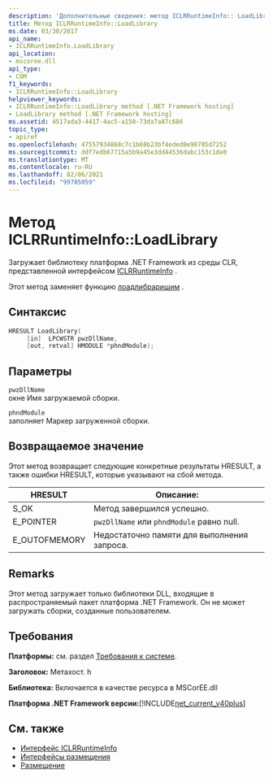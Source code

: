 ```yaml
---
description: 'Дополнительные сведения: метод ICLRRuntimeInfo:: LoadLibrary'
title: Метод ICLRRuntimeInfo::LoadLibrary
ms.date: 03/30/2017
api_name:
- ICLRRuntimeInfo.LoadLibrary
api_location:
- mscoree.dll
api_type:
- COM
f1_keywords:
- ICLRRuntimeInfo::LoadLibrary
helpviewer_keywords:
- ICLRRuntimeInfo::LoadLibrary method [.NET Framework hosting]
- LoadLibrary method [.NET Framework hosting]
ms.assetid: 4517ada3-4417-4ac5-a150-73da7a87c686
topic_type:
- apiref
ms.openlocfilehash: 47557934868c7c1b68b23bf4eded0e90705d7252
ms.sourcegitcommit: ddf7edb67715a5b9a45e3dd44536dabc153c1de0
ms.translationtype: MT
ms.contentlocale: ru-RU
ms.lasthandoff: 02/06/2021
ms.locfileid: "99785059"
---
```

# <a name="iclrruntimeinfoloadlibrary-method"></a>Метод ICLRRuntimeInfo::LoadLibrary

Загружает библиотеку платформа .NET Framework из среды CLR, представленной интерфейсом [ICLRRuntimeInfo](iclrruntimeinfo-interface.md) .  
  
 Этот метод заменяет функцию [лоадлибраришим](loadlibraryshim-function.md) .  
  
## <a name="syntax"></a>Синтаксис  
  
```cpp  
HRESULT LoadLibrary(  
     [in]  LPCWSTR pwzDllName,  
     [out, retval] HMODULE *phndModule);  
```  
  
## <a name="parameters"></a>Параметры  

 `pwzDllName`  
 окне Имя загружаемой сборки.  
  
 `phndModule`  
 заполняет Маркер загруженной сборки.  
  
## <a name="return-value"></a>Возвращаемое значение  

 Этот метод возвращает следующие конкретные результаты HRESULT, а также ошибки HRESULT, которые указывают на сбой метода.  
  
|HRESULT|Описание:|  
|-------------|-----------------|  
|S_OK|Метод завершился успешно.|  
|E_POINTER|`pwzDllName` или `phndModule` равно null.|  
|E_OUTOFMEMORY|Недостаточно памяти для выполнения запроса.|  
  
## <a name="remarks"></a>Remarks  

 Этот метод загружает только библиотеки DLL, входящие в распространяемый пакет платформа .NET Framework. Он не может загружать сборки, созданные пользователем.  
  
## <a name="requirements"></a>Требования  

 **Платформы:** см. раздел [Требования к системе](../../get-started/system-requirements.md).  
  
 **Заголовок:** Метахост. h  
  
 **Библиотека:** Включается в качестве ресурса в MSCorEE.dll  
  
 **Платформа .NET Framework версии:**[!INCLUDE[net_current_v40plus](../../../../includes/net-current-v40plus-md.md)]  
  
## <a name="see-also"></a>См. также

- [Интерфейс ICLRRuntimeInfo](iclrruntimeinfo-interface.md)
- [Интерфейсы размещения](hosting-interfaces.md)
- [Размещение](index.md)
